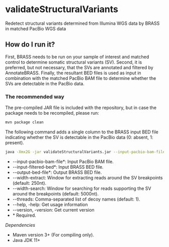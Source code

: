 # validateStructuralVariants
Redetect structural variants determined from Illumina WGS data by BRASS in matched PacBio WGS data

## How do I run it?

First, BRASS needs to be run on your sample of interest and matched control to determine somatic structural variants (SV). Second, it is preferred, but not necessary, that the SVs are annotated and filtered by AnnotateBRASS. Finally, the resultant BED files is used as input in combination with the matched PacBio BAM file to determine whether the SVs are detectable in the PacBio data.

### The recommended way

The pre-compiled JAR file is included with the repository, but in case the package needs to be recompiled, please run:

```bash
mvn package clean
```

The following command adds a single column to the BRASS input BED file indicating whether the SV is detectable in the PacBio data (0: absent, 1: present).

```bash
java -Xmx2G -jar validateStructuralVariants.jar --input-pacbio-bam-file input_pacbio_bam_file --input-filtered-bed BRASS_bed_file --output-bed-file output_bed_file --width-extract extract_window --width-search search_window --threads number_of_threads
```

- --input-pacbio-bam-file*: Input PacBio BAM file.
- --input-filtered-bed*: Input BRASS BED file.
- --output-bed-file*: Output BRASS BED file.
- --width-extract: Window for extracting reads around the SV breakpoints (default: 250nt).
- --width-search: Window for searching for reads supporting the SV around the breakpoints (default: 5000nt).
- --threads: Comma-separated list of decoy names (default: 1).    
- --help, -help: Get usage information
- --version, -version: Get current version
- \* Required.

*Dependencies*
- Maven version 3+ (For compiling only).
- Java JDK 11+
